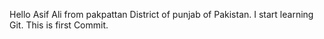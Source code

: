 Hello Asif Ali from pakpattan District of punjab of Pakistan. I start learning Git. This is first Commit.